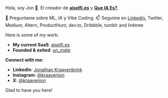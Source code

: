 Hola, soy Jon 👋. El creador de **[aiselfi.es](https://aiselfi.es)** y **[Que IA Es?](https://queia.es)**.

💬 Preguntame sobre ML, IA y Vibe Coding.
📫 Seguime en [Linkedin](https://www.linkedin.com/in/jonathan-kraayenbrink/), Twitter, Medium, Altern, ProductHunt, dev.to, Dribbble, tumblr and linktree

Here is some of my work:

- **My current SaaS**: [aiselfi.es](https://aiselfi.es/)
- **Founded & exited**: [un_mate](https://instagram.com/un_mate)

**Connect with me:**

- **LinkedIn**: [Jonathan Kraayenbrink](https://www.linkedin.com/in/jonathan-kraayenbrink/)
- **Instagram**: [@kraayenjon](https://www.instagram.com/kraayenjon)
- **X**: [@kraayenjon](https://x.com/kraayenjon)

Glad to have you here!
